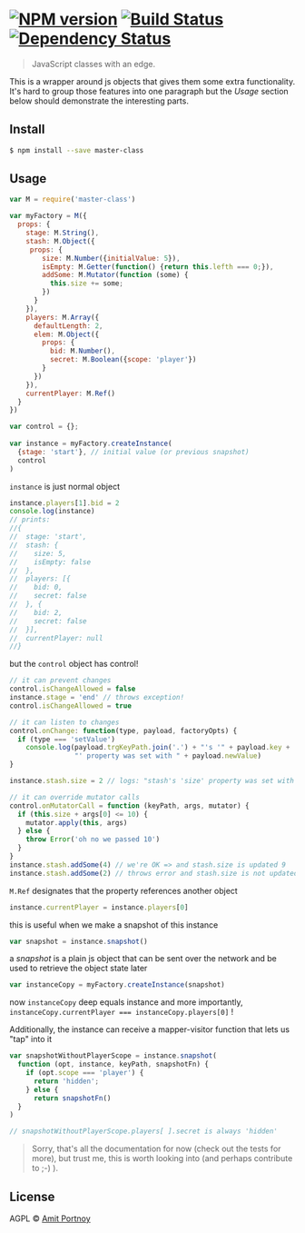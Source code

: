 #  [![NPM version][npm-image]][npm-url] [![Build Status][travis-image]][travis-url] [![Dependency Status][daviddm-image]][daviddm-url]

> JavaScript classes with an edge.

This is a wrapper around js objects that gives them some extra functionality. It's hard to group those features into one paragraph but the _Usage_ section below should demonstrate the interesting parts.

## Install

```sh
$ npm install --save master-class
```


## Usage

```js
var M = require('master-class')

var myFactory = M({
  props: {
    stage: M.String(),
    stash: M.Object({
     props: {
        size: M.Number({initialValue: 5}),
        isEmpty: M.Getter(function() {return this.lefth === 0;}),
        addSome: M.Mutator(function (some) {
          this.size += some;
        })
      }
    }),
    players: M.Array({
      defaultLength: 2,
      elem: M.Object({
        props: {
          bid: M.Number(),
          secret: M.Boolean({scope: 'player'})
        }
      })
    }),
    currentPlayer: M.Ref()
  }
})

var control = {};
  
var instance = myFactory.createInstance(
  {stage: 'start'}, // initial value (or previous snapshot)
  control
)
```
`instance` is just normal object

```js
instance.players[1].bid = 2
console.log(instance)
// prints:
//{
//  stage: 'start',
//  stash: {
//    size: 5,
//    isEmpty: false
//  },
//  players: [{
//    bid: 0,
//    secret: false
//  }, {
//    bid: 2,
//    secret: false
//  }],
//  currentPlayer: null
//}
```
but the `control` object has control!

```js
// it can prevent changes
control.isChangeAllowed = false 
instance.stage = 'end' // throws exception!
control.isChangeAllowed = true 

// it can listen to changes
control.onChange: function(type, payload, factoryOpts) {
  if (type === 'setValue')
    console.log(payload.trgKeyPath.join('.') + "'s '" + payload.key + 
                "' property was set with " + payload.newValue)
}

instance.stash.size = 2 // logs: "stash's 'size' property was set with 2"

// it can override mutator calls 
control.onMutatorCall = function (keyPath, args, mutator) {
  if (this.size + args[0] <= 10) {
    mutator.apply(this, args)
  } else {
    throw Error('oh no we passed 10')
  }
}
instance.stash.addSome(4) // we're OK => and stash.size is updated 9
instance.stash.addSome(2) // throws error and stash.size is not updated
```

`M.Ref` designates that the property references another object

```js 
instance.currentPlayer = instance.players[0]
```
this is useful when we make a snapshot of this instance

```js
var snapshot = instance.snapshot()
```
a _snapshot_ is a plain js object that can be sent over the network
and be used to retrieve the object state later
```js
var instanceCopy = myFactory.createInstance(snapshot)
```
now `instanceCopy` deep equals instance
and more importantly, `instanceCopy.currentPlayer === instanceCopy.players[0]` !

Additionally, the instance can receive a mapper-visitor function that lets us "tap" into it
```js
var snapshotWithoutPlayerScope = instance.snapshot(
  function (opt, instance, keyPath, snapshotFn) {
    if (opt.scope === 'player') {
      return 'hidden';
    } else {
      return snapshotFn()
  }
)

// snapshotWithoutPlayerScope.players[ ].secret is always 'hidden'
```

> Sorry, that's all the documentation for now (check out the tests for more), but trust me, this is worth looking into (and perhaps contribute to ;-) ).

## License

AGPL © [Amit Portnoy](https://github.com/amitport)

[npm-image]: https://badge.fury.io/js/master-class.svg
[npm-url]: https://npmjs.org/package/master-class
[travis-image]: https://travis-ci.org/CardForest/master-class.svg?branch=master
[travis-url]: https://travis-ci.org/CardForest/master-class
[daviddm-image]: https://david-dm.org/CardForest/master-class.svg?theme=shields.io
[daviddm-url]: https://david-dm.org/CardForest/master-class
